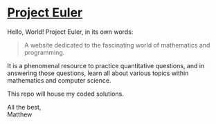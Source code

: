# [Project Euler](https://projecteuler.net/archives)

Hello, World! Project Euler, in its own words:

> A website dedicated to the fascinating world of mathematics and programming.

It is a phenomenal resource to practice quantitative questions, and in answering those questions, learn all about various topics within mathematics and computer science.

This repo will house my coded solutions. 

All the best,     
Matthew
